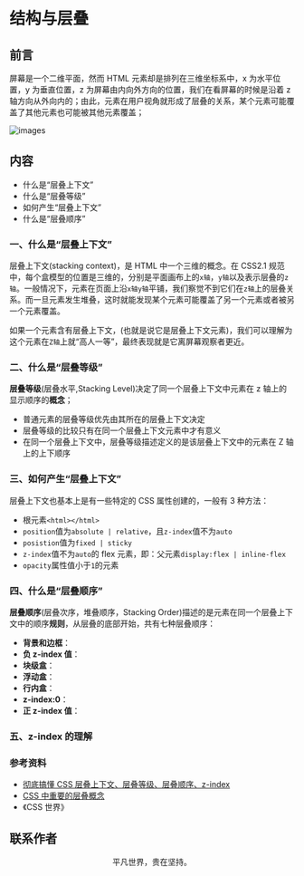 # 结构与层叠

## 前言

屏幕是一个二维平面，然而 HTML 元素却是排列在三维坐标系中，x 为水平位置，y 为垂直位置，z 为屏幕由内向外方向的位置，我们在看屏幕的时候是沿着 z 轴方向从外向内的；由此，元素在用户视角就形成了层叠的关系，某个元素可能覆盖了其他元素也可能被其他元素覆盖；

![images](stacking01.png)

## 内容

- 什么是“层叠上下文”
- 什么是“层叠等级”
- 如何产生“层叠上下文”
- 什么是“层叠顺序”

### 一、什么是“层叠上下文”

层叠上下文(stacking context)，是 HTML 中一个三维的概念。在 CSS2.1 规范中，每个盒模型的位置是三维的，分别是平面画布上的`x轴`，`y轴`以及表示层叠的`z轴`。一般情况下，元素在页面上沿`x轴y轴`平铺，我们察觉不到它们在`z轴`上的层叠关系。而一旦元素发生堆叠，这时就能发现某个元素可能覆盖了另一个元素或者被另一个元素覆盖。

如果一个元素含有层叠上下文，(也就是说它是层叠上下文元素)，我们可以理解为这个元素在`Z轴`上就“高人一等”，最终表现就是它离屏幕观察者更近。

### 二、什么是“层叠等级”

**层叠等级**(层叠水平,Stacking Level)决定了同一个层叠上下文中元素在 z 轴上的显示顺序的**概念**；

- 普通元素的层叠等级优先由其所在的层叠上下文决定
- 层叠等级的比较只有在同一个层叠上下文元素中才有意义
- 在同一个层叠上下文中，层叠等级描述定义的是该层叠上下文中的元素在 Z 轴上的上下顺序

### 三、如何产生“层叠上下文”

层叠上下文也基本上是有一些特定的 CSS 属性创建的，一般有 3 种方法：

- 根元素`<html></html>`
- `position`值为`absolute | relative`，且`z-index`值不为`auto`
- `posistion`值为`fixed | sticky`
- `z-index`值不为`auto`的 flex 元素，即：父元素`display:flex | inline-flex`
- `opacity`属性值小于`1`的元素

### 四、什么是“层叠顺序”

**层叠顺序**(层叠次序，堆叠顺序，Stacking Order)描述的是元素在同一个层叠上下文中的顺序**规则**，从层叠的底部开始，共有七种层叠顺序：

- **背景和边框**：
- **负 z-index 值**：
- **块级盒**：
- **浮动盒**：
- **行内盒**：
- **z-index:0**：
- **正 z-index 值**：

### 五、z-index 的理解

### 参考资料

- [彻底搞懂 CSS 层叠上下文、层叠等级、层叠顺序、z-index](https://juejin.im/post/5b876f86518825431079ddd6)
- [CSS 中重要的层叠概念](https://juejin.im/post/5ba4efe36fb9a05cf52ac192)
- 《CSS 世界》

## 联系作者

<div align="center">
    <p>
        平凡世界，贵在坚持。
    </p>
    <img :src="$withBase('/about/contact.png')" />
</div>
